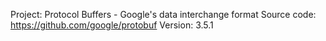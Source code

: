 Project: Protocol Buffers - Google's data interchange format Source
code: https://github.com/google/protobuf
Version: 3.5.1
